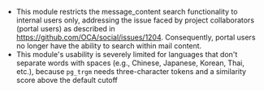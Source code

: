 - This module restricts the message_content search functionality to internal users only, addressing the issue faced by project collaborators (portal users) as described in <https://github.com/OCA/social/issues/1204>. Consequently, portal users no longer have the ability to search within mail content.
- This module's usability is severely limited for languages that don't separate words with spaces (e.g., Chinese, Japanese, Korean, Thai, etc.), because `pg_trgm` needs three-character tokens and a similarity score above the default cutoff

